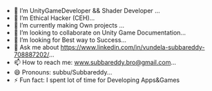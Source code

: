 
- 🔭 I’m UnityGameDeveloper && Shader Developer ...
- 🔭 I’m Ethical Hacker (CEH)...
- 🌱 I’m currently making Own projects ...
- 👯 I’m looking to collaborate on Unity Game Documentation...
- 🤔 I’m looking for Best way to Success...
- 💬 Ask me about https://www.linkedin.com/in/vundela-subbareddy-708887202/...
- 📫 How to reach me: www.subbareddy.bro@gmail.com...
- 😄 Pronouns: subbu/Subbareddy...
- ⚡ Fun fact: I spent lot of time for Developing Apps&Games

